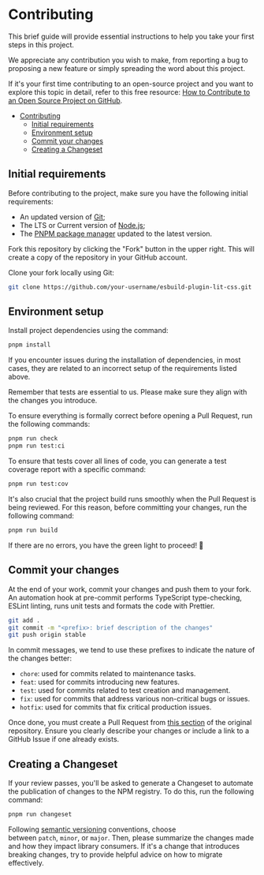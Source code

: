 # Contributing

This brief guide will provide essential instructions to help you take your first steps in this project.

We appreciate any contribution you wish to make, from reporting a bug to proposing a new feature or simply spreading the word about this project.

If it's your first time contributing to an open-source project and you want to explore this topic in detail, refer to this free resource: [How to Contribute to an Open Source Project on GitHub](https://egghead.io/courses/how-to-contribute-to-an-open-source-project-on-github).

- [Contributing](#contributing)
  - [Initial requirements](#initial-requirements)
  - [Environment setup](#environment-setup)
  - [Commit your changes](#commit-your-changes)
  - [Creating a Changeset](#creating-a-changeset)

## Initial requirements

Before contributing to the project, make sure you have the following initial requirements:
  - An updated version of [Git](https://git-scm.com/);
  - The LTS or Current version of [Node.js](https://nodejs.org/);
  - The [PNPM package manager](https://pnpm.io/installation) updated to the latest version.

Fork this repository by clicking the "Fork" button in the upper right. This will create a copy of the repository in your GitHub account.

Clone your fork locally using Git:

```sh
git clone https://github.com/your-username/esbuild-plugin-lit-css.git
```

## Environment setup

Install project dependencies using the command:
```sh
pnpm install
```

If you encounter issues during the installation of dependencies, in most cases, they are related to an incorrect setup of the requirements listed above.

Remember that tests are essential to us. Please make sure they align with the changes you introduce.

To ensure everything is formally correct before opening a Pull Request, run the following commands:

```sh
pnpm run check
pnpm run test:ci
```

To ensure that tests cover all lines of code, you can generate a test coverage report with a specific command:

```sh
pnpm run test:cov
```

It's also crucial that the project build runs smoothly when the Pull Request is being reviewed. For this reason, before committing your changes, run the following command:

```sh
pnpm run build
```

If there are no errors, you have the green light to proceed! 🚀

## Commit your changes

At the end of your work, commit your changes and push them to your fork. An automation hook at pre-commit performs TypeScript type-checking, ESLint linting, runs unit tests and formats the code with Prettier.

```sh
git add .
git commit -m "<prefix>: brief description of the changes"
git push origin stable
```

In commit messages, we tend to use these prefixes to indicate the nature of the changes better:

  - `chore`: used for commits related to maintenance tasks.
  - `feat`: used for commits introducing new features.
  - `test`: used for commits related to test creation and management.
  - `fix`: used for commits that address various non-critical bugs or issues.
  - `hotfix`: used for commits that fix critical production issues.

Once done, you must create a Pull Request from [this section](https://github.com/detra-lab/esbuild-plugin-lit-css/pulls) of the original repository.
Ensure you clearly describe your changes or include a link to a GitHub Issue if one already exists.

## Creating a Changeset

If your review passes, you'll be asked to generate a Changeset to automate the publication of changes to the NPM registry. To do this, run the following command:

```sh
pnpm run changeset
```

Following [semantic versioning](https://semver.org/) conventions, choose between `patch`, `minor`, or `major`. Then, please summarize the changes made and how they impact library consumers. If it's a change that introduces breaking changes, try to provide helpful advice on how to migrate effectively.
